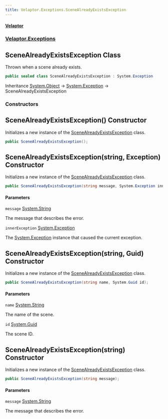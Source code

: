 ```yaml
---
title: Velaptor.Exceptions.SceneAlreadyExistsException
---
```


#### [Velaptor](Namespaces.md 'Velaptor Namespaces')
### [Velaptor.Exceptions](Velaptor.Exceptions.md 'Velaptor.Exceptions')

## SceneAlreadyExistsException Class

Thrown when a scene already exists.

```csharp
public sealed class SceneAlreadyExistsException : System.Exception
```

Inheritance [System.Object](https://docs.microsoft.com/en-us/dotnet/api/System.Object 'System.Object') → [System.Exception](https://docs.microsoft.com/en-us/dotnet/api/System.Exception 'System.Exception') → SceneAlreadyExistsException
### Constructors

<a name='Velaptor.Exceptions.SceneAlreadyExistsException.SceneAlreadyExistsException()'></a>

## SceneAlreadyExistsException() Constructor

Initializes a new instance of the [SceneAlreadyExistsException](Velaptor.Exceptions.SceneAlreadyExistsException.md 'Velaptor.Exceptions.SceneAlreadyExistsException') class.

```csharp
public SceneAlreadyExistsException();
```

<a name='Velaptor.Exceptions.SceneAlreadyExistsException.SceneAlreadyExistsException(string,System.Exception)'></a>

## SceneAlreadyExistsException(string, Exception) Constructor

Initializes a new instance of the [SceneAlreadyExistsException](Velaptor.Exceptions.SceneAlreadyExistsException.md 'Velaptor.Exceptions.SceneAlreadyExistsException') class.

```csharp
public SceneAlreadyExistsException(string message, System.Exception innerException);
```
#### Parameters

<a name='Velaptor.Exceptions.SceneAlreadyExistsException.SceneAlreadyExistsException(string,System.Exception).message'></a>

`message` [System.String](https://docs.microsoft.com/en-us/dotnet/api/System.String 'System.String')

The message that describes the error.

<a name='Velaptor.Exceptions.SceneAlreadyExistsException.SceneAlreadyExistsException(string,System.Exception).innerException'></a>

`innerException` [System.Exception](https://docs.microsoft.com/en-us/dotnet/api/System.Exception 'System.Exception')

The [System.Exception](https://docs.microsoft.com/en-us/dotnet/api/System.Exception 'System.Exception') instance that caused the current exception.

<a name='Velaptor.Exceptions.SceneAlreadyExistsException.SceneAlreadyExistsException(string,System.Guid)'></a>

## SceneAlreadyExistsException(string, Guid) Constructor

Initializes a new instance of the [SceneAlreadyExistsException](Velaptor.Exceptions.SceneAlreadyExistsException.md 'Velaptor.Exceptions.SceneAlreadyExistsException') class.

```csharp
public SceneAlreadyExistsException(string name, System.Guid id);
```
#### Parameters

<a name='Velaptor.Exceptions.SceneAlreadyExistsException.SceneAlreadyExistsException(string,System.Guid).name'></a>

`name` [System.String](https://docs.microsoft.com/en-us/dotnet/api/System.String 'System.String')

The name of the scene.

<a name='Velaptor.Exceptions.SceneAlreadyExistsException.SceneAlreadyExistsException(string,System.Guid).id'></a>

`id` [System.Guid](https://docs.microsoft.com/en-us/dotnet/api/System.Guid 'System.Guid')

The scene ID.

<a name='Velaptor.Exceptions.SceneAlreadyExistsException.SceneAlreadyExistsException(string)'></a>

## SceneAlreadyExistsException(string) Constructor

Initializes a new instance of the [SceneAlreadyExistsException](Velaptor.Exceptions.SceneAlreadyExistsException.md 'Velaptor.Exceptions.SceneAlreadyExistsException') class.

```csharp
public SceneAlreadyExistsException(string message);
```
#### Parameters

<a name='Velaptor.Exceptions.SceneAlreadyExistsException.SceneAlreadyExistsException(string).message'></a>

`message` [System.String](https://docs.microsoft.com/en-us/dotnet/api/System.String 'System.String')

The message that describes the error.